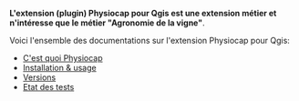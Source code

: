 **L'extension (plugin) Physiocap pour Qgis est une extension métier et n'intéresse que le métier "Agronomie de la vigne"**. 

Voici l'ensemble des documentations sur l'extension Physiocap pour Qgis:
* [C'est quoi Physiocap](https://github.com/jhemmi/QgisPhysiocapPlugin/wiki/C'est-quoi-Physiocap-%3F)
* [Installation & usage](https://github.com/jhemmi/QgisPhysiocapPlugin/wiki/Qgis-Physiocap-Plugin-usage-&-installation)
* [Versions](https://github.com/jhemmi/QgisPhysiocapPlugin/wiki/Versions-en-cours-et-%C3%A0-venir)
* [Etat des tests](https://github.com/jhemmi/QgisPhysiocapPlugin/wiki/Etat-des-tests)